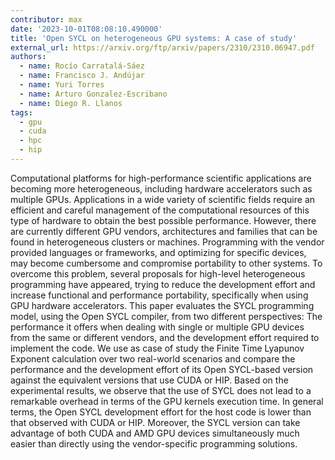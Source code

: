 ```yaml
---
contributor: max
date: '2023-10-01T08:08:10.490000'
title: 'Open SYCL on heterogeneous GPU systems: A case of study'
external_url: https://arxiv.org/ftp/arxiv/papers/2310/2310.06947.pdf
authors:
  - name: Rocío Carratalá-Sáez
  - name: Francisco J. Andújar
  - name: Yuri Torres
  - name: Arturo Gonzalez-Escribano
  - name: Diego R. Llanos
tags:
  - gpu
  - cuda
  - hpc
  - hip
---
```


Computational platforms for high-performance scientific applications are becoming more heterogeneous, including hardware
accelerators such as multiple GPUs. Applications in a wide variety of scientific fields require an efficient and careful
management of the computational resources of this type of hardware to obtain the best possible performance. However,
there are currently different GPU vendors, architectures and families that can be found in heterogeneous clusters or
machines. Programming with the vendor provided languages or frameworks, and optimizing for specific devices, may become
cumbersome and compromise portability to other systems. To overcome this problem, several proposals for high-level
heterogeneous programming have appeared, trying to reduce the development effort and increase functional and performance
portability, specifically when using GPU hardware accelerators. This paper evaluates the SYCL programming model, using
the Open SYCL compiler, from two different perspectives: The performance it offers when dealing with single or multiple
GPU devices from the same or different vendors, and the development effort required to implement the code. We use as
case of study the Finite Time Lyapunov Exponent calculation over two real-world scenarios and compare the performance
and the development effort of its Open SYCL-based version against the equivalent versions that use CUDA or HIP. Based on
the experimental results, we observe that the use of SYCL does not lead to a remarkable overhead in terms of the GPU
kernels execution time. In general terms, the Open SYCL development effort for the host code is lower than that observed
with CUDA or HIP. Moreover, the SYCL version can take advantage of both CUDA and AMD GPU devices simultaneously much
easier than directly using the vendor-specific programming solutions.
